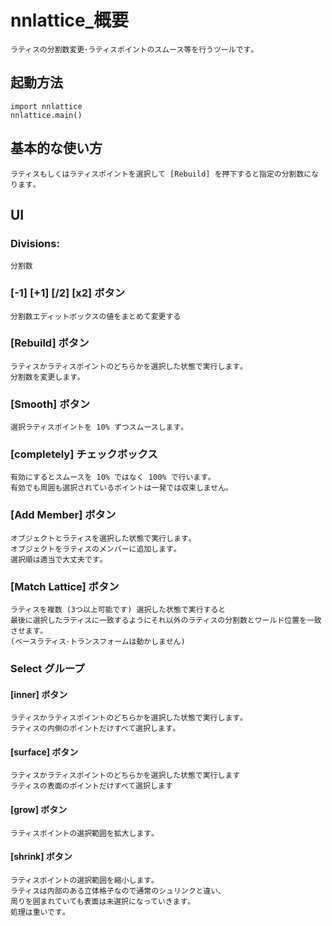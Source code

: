 # nnlattice_概要
    ラティスの分割数変更･ラティスポイントのスムース等を行うツールです｡

## 起動方法
    import nnlattice
    nnlattice.main()

## 基本的な使い方
    ラティスもしくはラティスポイントを選択して [Rebuild] を押下すると指定の分割数になります｡

## UI
### Divisions:
    分割数

### [-1] [+1] [/2] [x2] ボタン
    分割数エディットボックスの値をまとめて変更する

### [Rebuild] ボタン
    ラティスかラティスポイントのどちらかを選択した状態で実行します｡
    分割数を変更します｡

### [Smooth] ボタン
    選択ラティスポイントを 10% ずつスムースします｡

### [completely] チェックボックス
    有効にするとスムースを 10% ではなく 100% で行います｡
    有効でも周囲も選択されているポイントは一発では収束しません｡

### [Add Member] ボタン
    オブジェクトとラティスを選択した状態で実行します｡
    オブジェクトをラティスのメンバーに追加します｡
    選択順は適当で大丈夫です｡

### [Match Lattice] ボタン
    ラティスを複数 (3つ以上可能です) 選択した状態で実行すると
    最後に選択したラティスに一致するようにそれ以外のラティスの分割数とワールド位置を一致させます｡
    (ベースラティス･トランスフォームは動かしません)

### Select グループ
#### [inner] ボタン
    ラティスかラティスポイントのどちらかを選択した状態で実行します｡
    ラティスの内側のポイントだけすべて選択します｡

#### [surface] ボタン
    ラティスかラティスポイントのどちらかを選択した状態で実行します
    ラティスの表面のポイントだけすべて選択します

#### [grow] ボタン
    ラティスポイントの選択範囲を拡大します｡

#### [shrink] ボタン
    ラティスポイントの選択範囲を縮小します｡
    ラティスは内部のある立体格子なので通常のシュリンクと違い､
    周りを囲まれていても表面は未選択になっていきます｡
    処理は重いです｡




